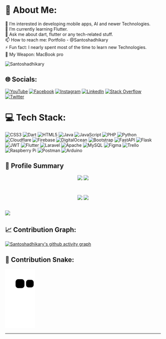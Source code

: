 
# 💫 About Me:
👀 I’m interested in developing mobile apps, AI and newer Technologies.<br>🌱 I’m currently learning Flutter.<br>💬 Ask me about dart, flutter or any tech-related stuff.<br>📫 How to reach me: Portfolio - @Santoshadhikary<br>⚡ Fun fact: I nearly spent most of the time to learn new Technologies.<br>🔫 My Weapon: MacBook pro
<p align="left"> <img src="https://komarev.com/ghpvc/?username=Santoshadhikary&label=Profile Views&color=orange&style=flat-square" alt="Santoshadhikary" /> </p>

## 🌐 Socials:
[![YouTube](https://img.shields.io/badge/YouTube-%23FF0000.svg?logo=YouTube&logoColor=white)](https://GUBGMHVpwcTsPFvNNVdG5DKtpv6UwksAfzw5aULcGzgG) [![Facebook](https://img.shields.io/badge/Facebook-%231877F2.svg?logo=Facebook&logoColor=white)](https://www.facebook.com/santoos.developer) [![Instagram](https://img.shields.io/badge/Instagram-%23E4405F.svg?logo=Instagram&logoColor=white)](https://https://www.instagram.com/santos_adhikary/) [![LinkedIn](https://img.shields.io/badge/LinkedIn-%230077B5.svg?logo=linkedin&logoColor=white)](https://www.linkedin.com/in/santoshdhikari/) [![Stack Overflow](https://img.shields.io/badge/-Stackoverflow-FE7A16?logo=stack-overflow&logoColor=white)](https://santoshadhikari) [![Twitter](https://img.shields.io/badge/Twitter-%231DA1F2.svg?logo=Twitter&logoColor=white)](https://twitter.com/santoshadhikari) 

# 💻 Tech Stack:
![CSS3](https://img.shields.io/badge/css3-%231572B6.svg?style=for-the-badge&logo=css3&logoColor=white) ![Dart](https://img.shields.io/badge/dart-%230175C2.svg?style=for-the-badge&logo=dart&logoColor=white) ![HTML5](https://img.shields.io/badge/html5-%23E34F26.svg?style=for-the-badge&logo=html5&logoColor=white) ![Java](https://img.shields.io/badge/java-%23ED8B00.svg?style=for-the-badge&logo=java&logoColor=white) ![JavaScript](https://img.shields.io/badge/javascript-%23323330.svg?style=for-the-badge&logo=javascript&logoColor=%23F7DF1E) ![PHP](https://img.shields.io/badge/php-%23777BB4.svg?style=for-the-badge&logo=php&logoColor=white) ![Python](https://img.shields.io/badge/python-3670A0?style=for-the-badge&logo=python&logoColor=ffdd54) ![Cloudflare](https://img.shields.io/badge/Cloudflare-F38020?style=for-the-badge&logo=Cloudflare&logoColor=white) ![Firebase](https://img.shields.io/badge/firebase-%23039BE5.svg?style=for-the-badge&logo=firebase) ![DigitalOcean](https://img.shields.io/badge/DigitalOcean-%230167ff.svg?style=for-the-badge&logo=digitalOcean&logoColor=white) ![Bootstrap](https://img.shields.io/badge/bootstrap-%23563D7C.svg?style=for-the-badge&logo=bootstrap&logoColor=white) ![FastAPI](https://img.shields.io/badge/FastAPI-005571?style=for-the-badge&logo=fastapi) ![Flask](https://img.shields.io/badge/flask-%23000.svg?style=for-the-badge&logo=flask&logoColor=white) ![JWT](https://img.shields.io/badge/JWT-black?style=for-the-badge&logo=JSON%20web%20tokens) ![Flutter](https://img.shields.io/badge/Flutter-%2302569B.svg?style=for-the-badge&logo=Flutter&logoColor=white) ![Laravel](https://img.shields.io/badge/laravel-%23FF2D20.svg?style=for-the-badge&logo=laravel&logoColor=white) ![Apache](https://img.shields.io/badge/apache-%23D42029.svg?style=for-the-badge&logo=apache&logoColor=white) ![MySQL](https://img.shields.io/badge/mysql-%2300f.svg?style=for-the-badge&logo=mysql&logoColor=white) 	![Figma](https://img.shields.io/badge/figma-%23F24E1E.svg?style=for-the-badge&logo=figma&logoColor=white) ![Trello](https://img.shields.io/badge/Trello-%23026AA7.svg?style=for-the-badge&logo=Trello&logoColor=white) ![Raspberry Pi](https://img.shields.io/badge/-RaspberryPi-C51A4A?style=for-the-badge&logo=Raspberry-Pi) ![Postman](https://img.shields.io/badge/Postman-FF6C37?style=for-the-badge&logo=postman&logoColor=white) ![Arduino](https://img.shields.io/badge/-Arduino-00979D?style=for-the-badge&logo=Arduino&logoColor=white)

## 🪪 Profile Summary
<p align="center">
<img width="48%" src="http://github-profile-summary-cards.vercel.app/api/cards/stats?username=Santoshadhikary&theme=github_dark"/>
<img width="48%" src="http://github-profile-summary-cards.vercel.app/api/cards/productive-time?username=Santoshadhikary&theme=github_dark&utcOffset=8"/>
</p>
<br>
<p align="center">
<img width="48%" src="http://github-profile-summary-cards.vercel.app/api/cards/repos-per-language?username=Santoshadhikary&theme=github_dark"/>
<img width="48%" src="http://github-profile-summary-cards.vercel.app/api/cards/most-commit-language?username=Santoshadhikary&theme=github_dark"/>
</p>
<br>
<img width="100%" src="http://github-profile-summary-cards.vercel.app/api/cards/profile-details?username=Santoshadhikary&theme=github_dark"/>

## 📈 Contribution Graph:
[![Santoshadhikary's github activity graph](https://github-readme-activity-graph.cyclic.app/graph?username=Santoshadhikary&theme=tokyo-night)](https://github.com/codersangam/github-readme-activity-graph)

## 🐍 Contribution Snake:
![Snake animation](https://github.com/codersangam/codersangam/blob/output/github-contribution-grid-snake.svg)

---


